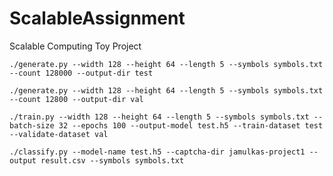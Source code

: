 # ScalableAssignment

Scalable Computing Toy Project

```
./generate.py --width 128 --height 64 --length 5 --symbols symbols.txt --count 128000 --output-dir test

```
```
./generate.py --width 128 --height 64 --length 5 --symbols symbols.txt --count 12800 --output-dir val
```

```
./train.py --width 128 --height 64 --length 5 --symbols symbols.txt --batch-size 32 --epochs 100 --output-model test.h5 --train-dataset test --validate-dataset val
```

```
./classify.py --model-name test.h5 --captcha-dir jamulkas-project1 --output result.csv --symbols symbols.txt
```
